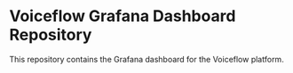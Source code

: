 # Voiceflow Grafana Dashboard Repository

This repository contains the Grafana dashboard for the Voiceflow platform.